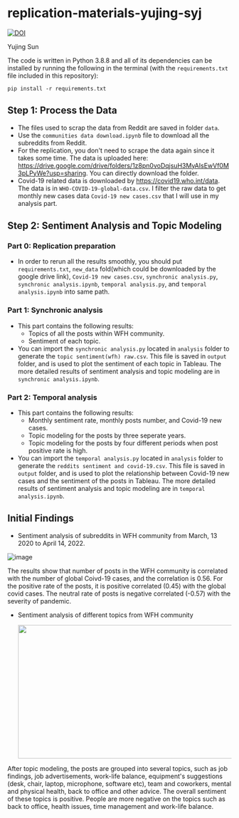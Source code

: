 # replication-materials-yujing-syj

[![DOI](https://zenodo.org/badge/480985442.svg)](https://zenodo.org/badge/latestdoi/480985442)


Yujing Sun

The code is written in Python 3.8.8 and all of its dependencies can be installed by running the following in the terminal (with the `requirements.txt` file included in this repository):

```
pip install -r requirements.txt
```

## Step 1: Process the Data

- The files used to scrap the data from Reddit are saved in folder `data`. 
- Use the `communities data download.ipynb` file to download all the subreddits from Reddit.  
- For the replication, you don't need to scrape the data again since it takes some time. The data is uploaded here: https://drive.google.com/drive/folders/1z8pn0voDqjsuH3MyAIsEwVf0M3pLPyWe?usp=sharing. You can directly download the folder.
- Covid-19 related data is downloaded by https://covid19.who.int/data. The data is in `WHO-COVID-19-global-data.csv`. I filter the raw data to get monthly new cases data `Covid-19 new cases.csv` that I will use in my analysis part.

## Step 2: Sentiment Analysis and Topic Modeling

### Part 0: Replication preparation

- In order to rerun all the results smoothly, you should put `requirements.txt`, `new_data` fold(which could be downloaded by the google drive link), `Covid-19 new cases.csv`, `synchronic analysis.py`, `synchronic analysis.ipynb`, `temporal analysis.py`, and `temporal analysis.ipynb` into same path.

### Part 1: Synchronic analysis

- This part contains the following results: 
  -  Topics of all the posts within WFH community. 
  -  Sentiment of each topic.
- You can import the `synchronic analysis.py` located in `analysis` folder to generate the `topic sentiment(wfh) raw.csv`. This file is saved in `output` folder, and is used to plot the sentiment of each topic in Tableau. The more detailed results of sentiment analysis and topic modeling are in `synchronic analysis.ipynb`.

### Part 2: Temporal analysis

- This part contains the following results: 
  -  Monthly sentiment rate, monthly posts number, and Covid-19 new cases. 
  -  Topic modeling for the posts by three seperate years. 
  -  Topic modeling for the posts by four different periods when post positive rate is high.
- You can import the `temporal analysis.py` located in `analysis` folder to generate the `reddits sentiment and covid-19.csv`. This file is saved in `output` folder, and is used to plot the relationship between Covid-19 new cases and the sentiment of the posts in Tableau. The more detailed results of sentiment analysis and topic modeling are in `temporal analysis.ipynb`.



## Initial Findings
- Sentiment analysis of subreddits in WFH community from March, 13 2020 to April 14, 2022.  

![image](https://user-images.githubusercontent.com/89925326/165013420-a0e64e67-0bcc-4c7b-b592-6e6341c10cfb.png)

The results show that number of posts in the WFH community is correlated with the number of global Coivd-19 cases, and the correlation is 0.56. For the positive rate of the posts, it is positive correlated (0.45) with the global covid cases. The neutral rate of posts is negative correlated (-0.57) with the severity of pandemic. 

- Sentiment analysis of different topics from WFH community  

  <img src="https://user-images.githubusercontent.com/89925326/165011135-e5570eee-4ef3-4836-90d9-682f3a1b8964.png" width="500" height="300">

After topic modeling, the posts are grouped into several topics, such as job findings, job advertisements, work-life balance, equipment's suggestions (desk, chair, laptop, microphone, software etc), team and coworkers, mental and physical health, back to office and other advice. The overall sentiment of these topics is positive. People are more negative on the topics such as back to office, health issues, time management and work-life balance.
